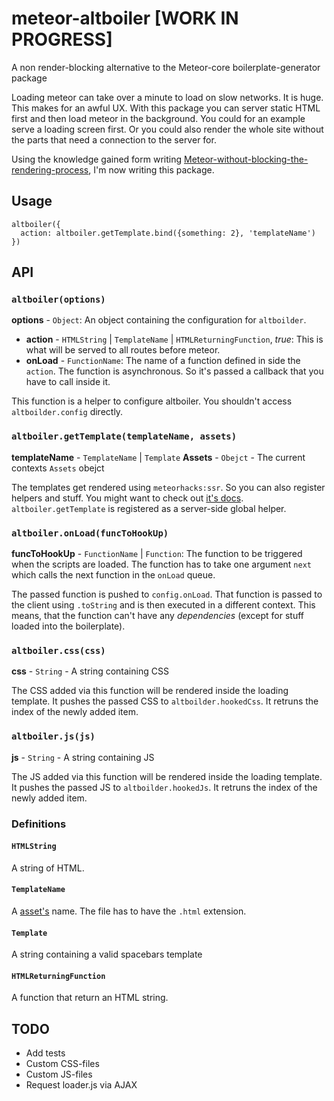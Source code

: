 # meteor-altboiler [WORK IN PROGRESS]

A non render-blocking alternative to the Meteor-core boilerplate-generator package

Loading meteor can take over a minute to load on slow networks. It is huge. This makes for an awful UX. With this package you can server static HTML first and then load meteor in the background. You could for an example serve a loading screen first. Or you could also render the whole site without the parts that need a connection to the server for.

Using the knowledge gained form writing [Meteor-without-blocking-the-rendering-process](https://github.com/Kriegslustig/Meteor-without-blocking-the-rendering-process), I'm now writing this package.

## Usage

```
altboiler({
  action: altboiler.getTemplate.bind({something: 2}, 'templateName')
})
```

## API

### `altboiler(options)`

**options** - `Object`:
An object containing the configuration for `altboilder`.
  * **action** - `HTMLString` | `TemplateName` | `HTMLReturningFunction`, *true*: This is what will be served to all routes before meteor.
  * **onLoad** - `FunctionName`: The name of a function defined in side the `action`. The function is asynchronous. So it's passed a callback that you have to call inside it.

This function is a helper to configure altboiler. You shouldn't access `altboilder.config` directly.

### `altboiler.getTemplate(templateName, assets)`

**templateName** - `TemplateName` | `Template`
**Assets** - `Obejct` - The current contexts `Assets` obejct

The templates get rendered using `meteorhacks:ssr`. So you can also register helpers and stuff. You might want to check out [it's docs](https://github.com/meteorhacks/meteor-ssr). `altboiler.getTemplate` is registered as a server-side global helper.

### `altboiler.onLoad(funcToHookUp)`

**funcToHookUp** - `FunctionName` | `Function`: The function to be triggered when the scripts are loaded. The function has to take one argument `next` which calls the next function in the `onLoad` queue.

The passed function is pushed to `config.onLoad`. That function is passed to the client using `.toString` and is then executed in a different context. This means, that the function can't have any *dependencies* (except for stuff loaded into the boilerplate).

### `altboiler.css(css)`

**css** - `String` - A string containing CSS

The CSS added via this function will be rendered inside the loading template. It pushes the passed CSS to `altboilder.hookedCss`. It retruns the index of the newly added item.

### `altboiler.js(js)`

**js** - `String` - A string containing JS

The JS added via this function will be rendered inside the loading template. It pushes the passed JS to `altboilder.hookedJs`. It retruns the index of the newly added item.

### Definitions

#### `HTMLString`
A string of HTML.

#### `TemplateName`
A [asset's](http://docs.meteor.com/#/full/assets) name. The file has to have the `.html` extension.

#### `Template`
A string containing a valid spacebars template

#### `HTMLReturningFunction`
A function that return an HTML string.

## TODO

* Add tests
* Custom CSS-files
* Custom JS-files
* Request loader.js via AJAX

